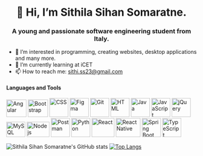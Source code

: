 <h1 align="center">👋 Hi, I’m Sithila Sihan Somaratne.</h1>

<h3 align="center">A young and passionate software engineering student from Italy.</h3>


- 👀 I’m interested in programming, creating websites, desktop applications and many more.
- 🌱 I’m currently learning at iCET
- 📫 How to reach me: sithi.ss23@gmail.com

<h4>Languages and Tools</h4>
<a href="https://angular.io/"><img src="https://camo.githubusercontent.com/9eecc42439347332f256a326363924551042f5b96235f972982512199476611a/68747470733a2f2f616e67756c61722e696f2f6173736574732f696d616765732f6c6f676f732f616e67756c61722f616e67756c61722e737667" width="53" height="46" alt="Angular"></a>
<a href="https://getbootstrap.com/"><img src="https://upload.wikimedia.org/wikipedia/commons/thumb/b/b2/Bootstrap_logo.svg/1200px-Bootstrap_logo.svg.png" width="53" height="46" alt="Bootstrap"></a>
<a href="https://developer.mozilla.org/en-US/docs/Web/CSS"><img src="https://upload.wikimedia.org/wikipedia/commons/d/d5/CSS3_logo_and_wordmark.svg" width="50" height="50" alt="CSS"></a>
<a href="https://www.figma.com/"><img src="https://upload.wikimedia.org/wikipedia/commons/3/33/Figma-logo.svg" width="50" height="50" alt="Figma"></a>
<a href="https://git-scm.com/"><img src="https://glue-labs.com/wp-content/uploads/2019/04/4.png" width="50" height="50" alt="Git"></a>
<a href="https://developer.mozilla.org/en-US/docs/Web/HTML"><img src="https://upload.wikimedia.org/wikipedia/commons/thumb/6/61/HTML5_logo_and_wordmark.svg/800px-HTML5_logo_and_wordmark.svg.png" width="50" height="50" alt="HTML"></a>
<a href="https://www.java.com/en/"><img src="https://cdn.icon-icons.com/icons2/2699/PNG/512/java_logo_icon_169577.png" width="50" height="50" alt="Java"></a>
<a href="https://developer.mozilla.org/en-US/docs/Web/JavaScript"><img src="https://upload.wikimedia.org/wikipedia/commons/thumb/9/99/Unofficial_JavaScript_logo_2.svg/800px-Unofficial_JavaScript_logo_2.svg.png" width="50" height="50" alt="JavaScript"></a>
<a href="https://jquery.com/"><img src="https://www.interviewbit.com/blog/wp-content/uploads/2021/10/jquery-logo-vertical_large_square.png" width="50" height="50" alt="jQuery"></a>
<a href="https://www.mysql.com/"><img src="https://www.geekandjob.com/uploads/wiki/eceb15684d4183c66f73c1a9bb777eef708b2b66.png" width="50" height="40" alt="MySQL"></a>
<a href="https://nodejs.org/en"><img src="https://upload.wikimedia.org/wikipedia/commons/thumb/d/d9/Node.js_logo.svg/2560px-Node.js_logo.svg.png" width="60" height="40" alt="Node js"></a>
<a href="https://www.postman.com/"><img src="https://res.cloudinary.com/postman/image/upload/t_team_logo/v1629869194/team/2893aede23f01bfcbd2319326bc96a6ed0524eba759745ed6d73405a3a8b67a8" width="50" height="50" alt="Postman"></a>
<a href="https://www.python.org/"><img src="https://upload.wikimedia.org/wikipedia/commons/thumb/c/c3/Python-logo-notext.svg/1869px-Python-logo-notext.svg.png" width="50" height="50" alt="Python"></a>
<a href="https://reactjs.org/"><img src="https://upload.wikimedia.org/wikipedia/commons/thumb/a/a7/React-icon.svg/2300px-React-icon.svg.png" width="60" height="50" alt="React"></a>
<a href="https://reactnative.dev/"><img src="https://www.geekandjob.com/uploads/wiki/970f29ff48f60141f46571e231a5f53e.png" width="65" height="50" alt="React Native"></a>
<a href="https://spring.io/projects/spring-boot"><img src="https://camo.githubusercontent.com/4545b55c7771bbd175235c80b518dcbbf2f6ee0b984a51ad9363cba8cb70e67c/68747470733a2f2f7777772e766563746f726c6f676f2e7a6f6e652f6c6f676f732f737072696e67696f2f737072696e67696f2d69636f6e2e737667"  width="50" height="50" alt="Spring Boot"></a>
<a href="https://www.typescriptlang.org/"><img src = "https://upload.wikimedia.org/wikipedia/commons/thumb/4/4c/Typescript_logo_2020.svg/1200px-Typescript_logo_2020.svg.png" width="50" height="50" alt = "TypeScript"></a>

![Sithila Sihan Somaratne's GitHub stats](https://github-readme-stats.vercel.app/api?username=Sithila-Sihan-Somaratne&show_icons=true&theme=dark)
[![Top Langs](https://github-readme-stats.vercel.app/api/top-langs/?username=Sithila-Sihan-Somaratne&layout=pie)](https://github.com/anuraghazra/github-readme-stats)
<!---
Sithila-Sihan-Somaratne/Sithila-Sihan-Somaratne is a ✨ special ✨ repository because its `README.md` (this file) appears on your GitHub profile.
You can click the Preview link to take a look at your changes.
--->
